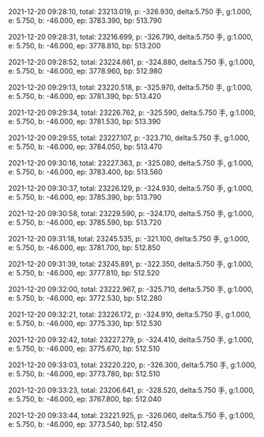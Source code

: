 2021-12-20 09:28:10, total: 23213.019, p: -326.930, delta:5.750 手, g:1.000, e: 5.750, b: -46.000, ep: 3783.390, bp: 513.790

2021-12-20 09:28:31, total: 23216.699, p: -326.790, delta:5.750 手, g:1.000, e: 5.750, b: -46.000, ep: 3778.810, bp: 513.200

2021-12-20 09:28:52, total: 23224.661, p: -324.880, delta:5.750 手, g:1.000, e: 5.750, b: -46.000, ep: 3778.960, bp: 512.980

2021-12-20 09:29:13, total: 23220.518, p: -325.970, delta:5.750 手, g:1.000, e: 5.750, b: -46.000, ep: 3781.390, bp: 513.420

2021-12-20 09:29:34, total: 23226.762, p: -325.590, delta:5.750 手, g:1.000, e: 5.750, b: -46.000, ep: 3781.530, bp: 513.390

2021-12-20 09:29:55, total: 23227.107, p: -323.710, delta:5.750 手, g:1.000, e: 5.750, b: -46.000, ep: 3784.050, bp: 513.470

2021-12-20 09:30:16, total: 23227.363, p: -325.080, delta:5.750 手, g:1.000, e: 5.750, b: -46.000, ep: 3783.400, bp: 513.560

2021-12-20 09:30:37, total: 23226.129, p: -324.930, delta:5.750 手, g:1.000, e: 5.750, b: -46.000, ep: 3785.390, bp: 513.790

2021-12-20 09:30:58, total: 23229.590, p: -324.170, delta:5.750 手, g:1.000, e: 5.750, b: -46.000, ep: 3785.590, bp: 513.720

2021-12-20 09:31:18, total: 23245.535, p: -321.100, delta:5.750 手, g:1.000, e: 5.750, b: -46.000, ep: 3781.700, bp: 512.850

2021-12-20 09:31:39, total: 23245.891, p: -322.350, delta:5.750 手, g:1.000, e: 5.750, b: -46.000, ep: 3777.810, bp: 512.520

2021-12-20 09:32:00, total: 23222.967, p: -325.710, delta:5.750 手, g:1.000, e: 5.750, b: -46.000, ep: 3772.530, bp: 512.280

2021-12-20 09:32:21, total: 23226.172, p: -324.910, delta:5.750 手, g:1.000, e: 5.750, b: -46.000, ep: 3775.330, bp: 512.530

2021-12-20 09:32:42, total: 23227.279, p: -324.410, delta:5.750 手, g:1.000, e: 5.750, b: -46.000, ep: 3775.670, bp: 512.510

2021-12-20 09:33:03, total: 23220.220, p: -326.300, delta:5.750 手, g:1.000, e: 5.750, b: -46.000, ep: 3773.780, bp: 512.510

2021-12-20 09:33:23, total: 23206.641, p: -328.520, delta:5.750 手, g:1.000, e: 5.750, b: -46.000, ep: 3767.800, bp: 512.040

2021-12-20 09:33:44, total: 23221.925, p: -326.060, delta:5.750 手, g:1.000, e: 5.750, b: -46.000, ep: 3773.540, bp: 512.450